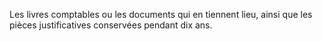 Les livres comptables ou les documents qui en tiennent lieu, ainsi que les pièces justificatives conservées pendant
dix ans.